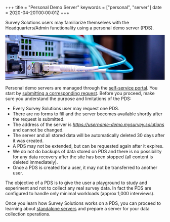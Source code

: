 +++
title = "Personal Demo Server"
keywords = ["personal", "server"]
date = 2020-04-20T00:00:01Z
+++


Survey Solutions users may familiarize themselves with the 
Headquarters/Admin functionality using a personal demo server (PDS).

<CENTER><IMG src="images\server.jpg"></CENTER>

Personal demo servers are managed through the [self-service 
portal](https://support.mysurvey.solutions/getting-started/portal/). 
You start by [submitting a corresponding request](https://mysurvey.solutions/PersonalDemoServerRequest). 
Before you proceed, make sure you understand the purpose and
limitations of the PDS:

- Every Survey Solutions user may request one PDS. 
- There are no forms to fill and the server becomes available shortly after the request is submitted.
- The address of the server is *https://username-demo.mysurvey.solutions*
and cannot be changed.
- The server and all stored data will be automatically deleted 30 days after it was created.
- A PDS may not be extended, but can be requested again after it expires.
- We do not do backups of data stored on PDS and there is no possibility for any data recovery after the site has been stopped (all content is deleted immediately).
- Once a PDS is created for a user, it may not be transferred to another user.

The objective of a PDS is to give the user a playground to study and experiment 
and not to collect any real survey data. In fact the PDS are configured to 
handle only minimal workloads (approx 1,000 interviews).

Once you learn how Survey Solutions works on a PDS, you can proceed to learning 
about [standalone servers](https://support.mysurvey.solutions/headquarters/config/standalone-server/)
and prepare a server for your data collection operations.


